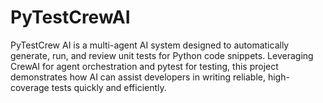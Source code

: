 # PyTestCrewAI
PyTestCrew AI is a multi-agent AI system designed to automatically generate, run, and review unit tests for Python code snippets. Leveraging CrewAI for agent orchestration and pytest for testing, this project demonstrates how AI can assist developers in writing reliable, high-coverage tests quickly and efficiently.
